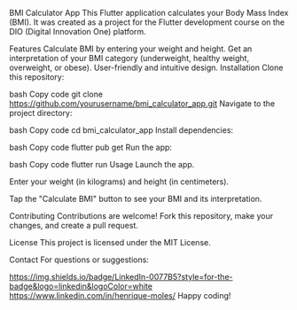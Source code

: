 BMI Calculator App
This Flutter application calculates your Body Mass Index (BMI). It was created as a project for the Flutter development course on the DIO (Digital Innovation One) platform.

Features
Calculate BMI by entering your weight and height.
Get an interpretation of your BMI category (underweight, healthy weight, overweight, or obese).
User-friendly and intuitive design.
Installation
Clone this repository:

bash
Copy code
git clone https://github.com/yourusername/bmi_calculator_app.git
Navigate to the project directory:

bash
Copy code
cd bmi_calculator_app
Install dependencies:

bash
Copy code
flutter pub get
Run the app:

bash
Copy code
flutter run
Usage
Launch the app.

Enter your weight (in kilograms) and height (in centimeters).

Tap the "Calculate BMI" button to see your BMI and its interpretation.

Contributing
Contributions are welcome! Fork this repository, make your changes, and create a pull request.

License
This project is licensed under the MIT License.

Contact
For questions or suggestions:

https://img.shields.io/badge/LinkedIn-0077B5?style=for-the-badge&logo=linkedin&logoColor=white https://www.linkedin.com/in/henrique-moles/
Happy coding!
